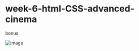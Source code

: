 # week-6-html-CSS-advanced-cinema
bonus

![image](https://user-images.githubusercontent.com/117738625/208119294-8232cb0a-4dbc-42db-94f6-7f6a2bbb065d.png)

